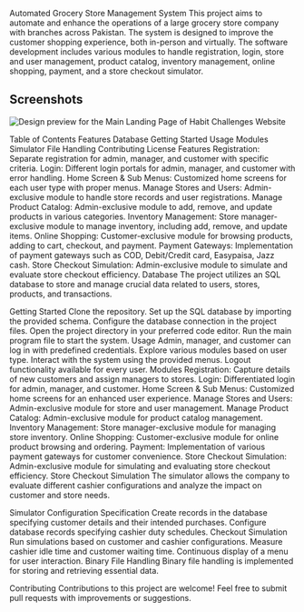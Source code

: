 Automated Grocery Store Management System
This project aims to automate and enhance the operations of a large grocery store company with branches across Pakistan. The system is designed to improve the customer shopping experience, both in-person and virtually. The software development includes various modules to handle registration, login, store and user management, product catalog, inventory management, online shopping, payment, and a store checkout simulator.

## Screenshots
![Design preview for the Main Landing Page of Habit Challenges Website](./images/ProjectScreenshot.png)

Table of Contents
Features
Database
Getting Started
Usage
Modules
Simulator
File Handling
Contributing
License
Features
Registration: Separate registration for admin, manager, and customer with specific criteria.
Login: Different login portals for admin, manager, and customer with error handling.
Home Screen & Sub Menus: Customized home screens for each user type with proper menus.
Manage Stores and Users: Admin-exclusive module to handle store records and user registrations.
Manage Product Catalog: Admin-exclusive module to add, remove, and update products in various categories.
Inventory Management: Store manager-exclusive module to manage inventory, including add, remove, and update items.
Online Shopping: Customer-exclusive module for browsing products, adding to cart, checkout, and payment.
Payment Gateways: Implementation of payment gateways such as COD, Debit/Credit card, Easypaisa, Jazz cash.
Store Checkout Simulation: Admin-exclusive module to simulate and evaluate store checkout efficiency.
Database
The project utilizes an SQL database to store and manage crucial data related to users, stores, products, and transactions.

Getting Started
Clone the repository.
Set up the SQL database by importing the provided schema.
Configure the database connection in the project files.
Open the project directory in your preferred code editor.
Run the main program file to start the system.
Usage
Admin, manager, and customer can log in with predefined credentials.
Explore various modules based on user type.
Interact with the system using the provided menus.
Logout functionality available for every user.
Modules
Registration: Capture details of new customers and assign managers to stores.
Login: Differentiated login for admin, manager, and customer.
Home Screen & Sub Menus: Customized home screens for an enhanced user experience.
Manage Stores and Users: Admin-exclusive module for store and user management.
Manage Product Catalog: Admin-exclusive module for product catalog management.
Inventory Management: Store manager-exclusive module for managing store inventory.
Online Shopping: Customer-exclusive module for online product browsing and ordering.
Payment: Implementation of various payment gateways for customer convenience.
Store Checkout Simulation: Admin-exclusive module for simulating and evaluating store checkout efficiency.
Store Checkout Simulation
The simulator allows the company to evaluate different cashier configurations and analyze the impact on customer and store needs.

Simulator Configuration Specification
Create records in the database specifying customer details and their intended purchases.
Configure database records specifying cashier duty schedules.
Checkout Simulation
Run simulations based on customer and cashier configurations.
Measure cashier idle time and customer waiting time.
Continuous display of a menu for user interaction.
Binary File Handling
Binary file handling is implemented for storing and retrieving essential data.

Contributing
Contributions to this project are welcome! Feel free to submit pull requests with improvements or suggestions.
